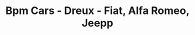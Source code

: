 ---
title: "Bpm Cars - Dreux - Fiat, Alfa Romeo, Jeepp"
url: /dreux/bpm-cars-dreux-fiat-alfa-romeo-jeepp/
shop: Autohaus
---